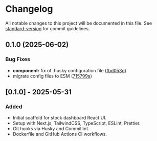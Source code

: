 # Changelog

All notable changes to this project will be documented in this file. See [standard-version](https://github.com/conventional-changelog/standard-version) for commit guidelines.

## 0.1.0 (2025-06-02)

### Bug Fixes

- **component:** fix of .husky configuration file ([fbd053d](https://github.com/finsite/stock-dashboard-ui/commit/fbd053da77b130a099b30605196f63434bdff86a))
- migrate config files to ESM ([715799a](https://github.com/finsite/stock-dashboard-ui/commit/715799a04471f2c60886df8288b7d982fc2dfe1c))

## [0.1.0] - 2025-05-31

### Added

- Initial scaffold for stock dashboard React UI.
- Setup with Next.js, TailwindCSS, TypeScript, ESLint, Prettier.
- Git hooks via Husky and Commitlint.
- Dockerfile and GitHub Actions CI workflows.
